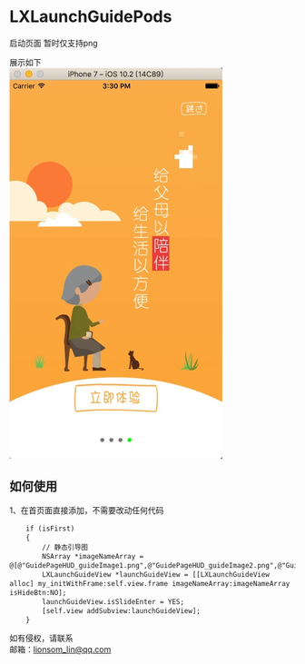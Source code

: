 # LXLaunchGuidePods
启动页面 暂时仅支持png

展示如下<br>
![image](https://github.com/lionsom/LXLaunchGuidePods/blob/master/ShowImages/show_Image_1.png)

## 如何使用<br>
1、在首页面直接添加，不需要改动任何代码<br>
```
    if (isFirst)
    {
        // 静态引导图
        NSArray *imageNameArray = @[@"GuidePageHUD_guideImage1.png",@"GuidePageHUD_guideImage2.png",@"GuidePageHUD_guideImage3.png",@"GuidePageHUD_guideImage4.png"];
        LXLaunchGuideView *launchGuideView = [[LXLaunchGuideView alloc] my_initWithFrame:self.view.frame imageNameArray:imageNameArray isHideBtn:NO];
        launchGuideView.isSlideEnter = YES;
        [self.view addSubview:launchGuideView];
    }
```





如有侵权，请联系<br>
邮箱：lionsom_lin@qq.com
